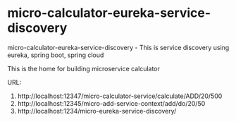 # micro-calculator-eureka-service-discovery
micro-calculator-eureka-service-discovery - This is service discovery using eureka, spring boot, spring cloud



This is the home for building microservice calculator

URL:

1. http://localhost:12347/micro-calculator-service/calculate/ADD/20/500
2. http://localhost:12345/micro-add-service-context/add/do/20/50
3. http://localhost:1234/micro-eureka-service-discovery/
